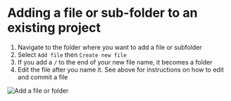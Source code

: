 

# Adding a file or sub-folder to an existing project

1. Navigate to the folder where you want to add a file or subfolder
2. Select `Add file` then `Create new file`
3. If you add a `/` to the end of your new file name, it becomes a folder
4. Edit the file after you name it. See above for instructions on how to edit and commit a file

![Add a file or folder](./_images/gh-add-file.png)

